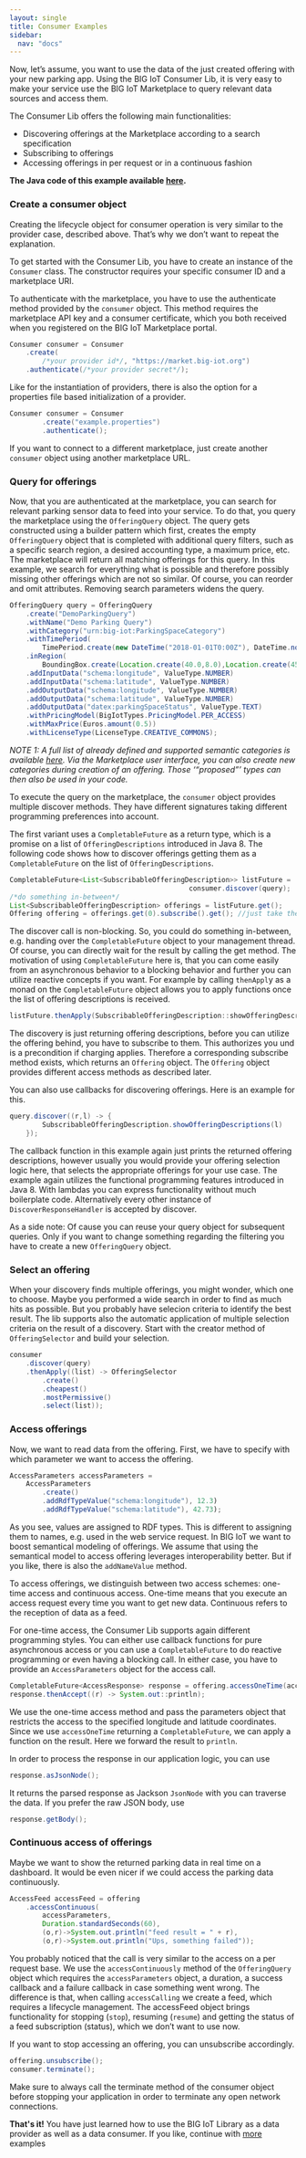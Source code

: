 ```yaml
---
layout: single
title: Consumer Examples
sidebar: 
  nav: "docs"
---
```


Now, let’s assume, you want to use the data of the just created offering with your new parking app. Using the BIG IoT Consumer Lib, it is very easy to make your service use the BIG IoT Marketplace to query relevant data sources and access them.

The Consumer Lib offers the following main functionalities:

* Discovering offerings at the Marketplace according to a search specification
* Subscribing to offerings
* Accessing offerings in per request or in a continuous fashion

**The Java code of this example available [here](https://github.com/BIG-IoT/example-projects/blob/master/java-example-consumer/src/main/java/org/bigiot/examples/ExampleConsumer.java).** 

### Create a consumer object
Creating the lifecycle object for consumer operation is very similar to the provider case, described above. That’s why we don’t want to repeat the explanation.

To get started with the Consumer Lib, you have to create an instance of the `Consumer` class. The constructor requires your specific consumer ID and a marketplace URI. 

To authenticate with the marketplace, you have to use the authenticate method provided by the `consumer` object. This method requires the marketplace API key and a consumer certificate, which you both received when you registered on the BIG IoT Marketplace portal.

```java
Consumer consumer = Consumer
	.create(
		/*your provider id*/, "https://market.big-iot.org")
	.authenticate(/*your provider secret*/);
```

Like for the instantiation of providers, there is also the option for a properties file based initialization of a provider.

```java
Consumer consumer = Consumer
        .create("example.properties")
        .authenticate();
```

If you want to connect to a different marketplace, just create another `consumer` object using another marketplace URL. 

###	Query for offerings
Now, that you are authenticated at the marketplace, you can search for relevant parking sensor data to feed into your service. To do that, you query the marketplace using the `OfferingQuery` object. The query gets constructed using a builder pattern which first, creates the empty `OfferingQuery` object that is completed with additional query filters, such as a specific search region, a desired accounting type, a maximum price, etc. The marketplace will return all matching offerings for this query. In this example, we search for everything what is possible and therefore possibly missing other offerings which are not so similar. Of course, you can reorder and omit attributes. Removing search parameters widens the query.

```java
OfferingQuery query = OfferingQuery
	.create("DemoParkingQuery")
	.withName("Demo Parking Query")
	.withCategory("urn:big-iot:ParkingSpaceCategory")
	.withTimePeriod(
		TimePeriod.create(new DateTime("2018-01-01T0:00Z"), DateTime.now()))
	.inRegion(
		BoundingBox.create(Location.create(40.0,8.0),Location.create(45.0,12.0)))
	.addInputData("schema:longitude", ValueType.NUMBER)
	.addInputData("schema:latitude", ValueType.NUMBER)
	.addOutputData("schema:longitude", ValueType.NUMBER)
	.addOutputData("schema:latitude", ValueType.NUMBER)
	.addOutputData("datex:parkingSpaceStatus", ValueType.TEXT)
	.withPricingModel(BigIotTypes.PricingModel.PER_ACCESS)
	.withMaxPrice(Euros.amount(0.5))
	.withLicenseType(LicenseType.CREATIVE_COMMONS);
```

*NOTE 1: A full list of already defined and supported semantic categories is available [here](https://big-iot.github.io/categories/). Via the Marketplace user interface, you can also create new categories during creation of an offering. Those ‘“proposed”’ types can then also be used in your code.*

To execute the query on the marketplace, the `consumer` object provides multiple discover methods. They have different signatures taking different programming preferences into account.

The first variant uses a `CompletableFuture` as a return type, which is a promise on a list of `OfferingDescriptions` introduced in Java 8. The following code shows how to discover offerings getting them as a `CompletableFuture` on the list of `OfferingDescriptions`.

```java
CompletableFuture<List<SubscribableOfferingDescription>> listFuture = 
											consumer.discover(query);
/*do something in-between*/
List<SubscribableOfferingDescription> offerings = listFuture.get();
Offering offering = offerings.get(0).subscribe().get(); //just take the first
```

The discover call is non-blocking. So, you could do something in-between, e.g. handing over the `CompletableFuture` object to your management thread. Of course, you can directly wait for the result by calling the get method. The motivation of using `CompletableFuture` here is, that you can come easily from an asynchronous behavior to a blocking behavior and further you can utilize reactive concepts if you want. For example by calling `thenAppl`y as a monad on the `CompletableFuture` object allows you to apply functions once the list of offering descriptions is received. 

```java
listFuture.thenApply(SubscribableOfferingDescription::showOfferingDescriptions);
```

The discovery is just returning offering descriptions, before you can utilize the offering behind, you have to subscribe to them. This authorizes you und is a precondition if charging applies. Therefore a corresponding subscribe method exists, which returns an `Offering` object. The `Offering` object provides different access methods as described later.

You can also use callbacks for discovering offerings. Here is an example for this.

```java
query.discover((r,l) -> { 
		SubscribableOfferingDescription.showOfferingDescriptions(l) 
	});
```

The callback function in this example again just prints the returned offering descriptions, however usually you would provide your offering selection logic here, that selects the appropriate offerings for your use case. The example again utilizes the functional programming features introduced in Java 8. With lambdas you can express functionality without much boilerplate code. Alternatively every other instance of `DiscoverResponseHandler` is accepted by discover. 

As a side note: Of cause you can reuse your query object for subsequent queries. Only if you want to change something regarding the filtering you have to create a new `OfferingQuery` object.

### Select an offering
When your discovery finds multiple offerings, you might wonder, which one to choose. Maybe you performed a wide search in order to find as much hits as possible. But you probably have selecion criteria to identify the best result. The lib supports also the automatic application of multiple selection criteria on the result of a discovery. Start with the creator method of `OfferingSelector` and build your selection.

```java
consumer
	.discover(query)
	.thenApply((list) -> OfferingSelector
		.create()
		.cheapest()
		.mostPermissive()
		.select(list));
```

### Access offerings
Now, we want to read data from the offering. First, we have to specify with which parameter we want to access the offering.

```java
AccessParameters accessParameters = 
	AccessParameters
		.create()
		.addRdfTypeValue("schema:longitude"), 12.3)
		.addRdfTypeValue("schema:latitude"), 42.73);
```

As you see, values are assigned to RDF types. This is different to assigning them to names, e.g. used in the web service request. In BIG IoT we want to boost semantical modeling of offerings. We assume that using the semantical model to access offering leverages interoperability better. But if you like, there is also the `addNameValue` method.

To access offerings, we distinguish between two access schemes: one-time access and continuous access. One-time means that you execute an access request every time you want to get new data. Continuous refers to the reception of data as a feed.

For one-time access, the Consumer Lib supports again different programming styles. You can either use callback functions for pure asynchronous access or you can use a `CompletableFuture` to do reactive programming or even having a blocking call. In either case, you have to provide an `AccessParameters` object for the access call. 

```java
CompletableFuture<AccessResponse> response = offering.accessOneTime(accessParameters);
response.thenAccept((r) -> System.out::println);
```

We use the one-time access method and pass the parameters object that restricts the access to the specified longitude and latitude coordinates. Since we use `accessOneTime` returning a `CompletableFuture`, we can apply a function on the result. Here we forward the result to `println`. 

In order to process the response in our application logic, you can use

```java
response.asJsonNode();
```

It returns the parsed response as Jackson `JsonNode` with you can traverse the data. If you prefer the raw JSON body, use

```java
response.getBody();
```

### Continuous access of offerings
Maybe we want to show the returned parking data in real time on a dashboard. It would be even nicer if we could access the parking data continuously.

```java
AccessFeed accessFeed = offering
	.accessContinuous(
		accessParameters,
		Duration.standardSeconds(60), 
		(o,r)->System.out.println("feed result = " + r), 
		(o,r)->System.out.println("Ups, something failed"));
```

You probably noticed that the call is very similar to the access on a per request base. We use the `accessContinuously` method of the `OfferingQuery` object which requires the `accessParameters` object, a duration, a success callback and a failure callback in case something went wrong. The difference is that, when calling `accessCalling` we create a feed, which requires a lifecycle management. The accessFeed object brings functionality for stopping (`stop`), resuming (`resume`) and getting the status of a feed subscription (status), which we don’t want to use now.

If you want to stop accessing an offering, you can unsubscribe accordingly.

```java
offering.unsubscribe();
consumer.terminate();
```

Make sure to always call the terminate method of the consumer object before stopping your application in order to terminate any open network connections.

**That's it!** You have just learned how to use the BIG IoT Library as a data provider as well as a data consumer. If you like, continue with [more](../moreExamples) examples
